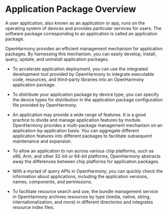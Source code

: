 # Application Package Overview


A user application, also known as an application or app, runs on the operating system of devices and provides particular services for users. The software package corresponding to an application is called an application package.


OpenHarmony provides an efficient management mechanism for application packages. By harnessing this mechanism, you can easily develop, install, query, update, and uninstall application packages.
- To accelerate application deployment, you can use the integrated development tool provided by OpenHarmony to integrate executable code, resources, and third-party libraries into an OpenHarmony application package.

- To distribute your application package by device type, you can specify the device types for distribution in the application package configuration file provided by OpenHarmony.

- An application may provide a wide range of features. It is a good practice to divide and manage application features by module. OpenHarmony provides a multi-package management mechanism on an application-by-application basis. You can aggregate different application features into different packages to facilitate subsequent maintenance and expansion.

- To allow an application to run across various chip platforms, such as x86, Arm, and other 32-bit or 64-bit platforms, OpenHarmony abstracts away the differences between chip platforms for application packages.

- With a myriad of query APIs in OpenHarmony, you can quickly check the information about applications, including the application versions, names, components, and permissions.

- To facilitate resource search and use, the bundle management service in OpenHarmony archives resources by type (media, native, string, internationalization, and more) in different directories and integrates resource index files.
